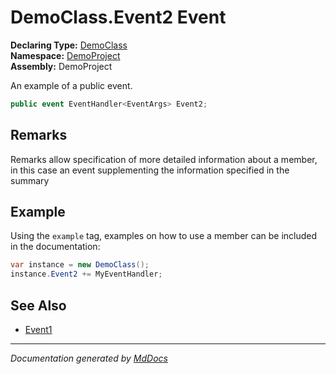 ﻿<!--  
 =================================================================   
   Auto-Generated:   
   The contents of this file were generated by a tool.  
   Changes to this file may be list if the file is regenerated  
 =================================================================   
-->

# DemoClass.Event2 Event

**Declaring Type:** [DemoClass](../index.md)  
**Namespace:** [DemoProject](../../index.md)  
**Assembly:** DemoProject

An example of a public event.

```csharp
public event EventHandler<EventArgs> Event2;
```

## Remarks

Remarks allow specification of more detailed information about a member, in this case an event supplementing the information specified in the summary

## Example

Using the `example` tag, examples on how to use a member can be included in the documentation:

```csharp
var instance = new DemoClass();
instance.Event2 += MyEventHandler;
```

## See Also

- [Event1](Event1.md)

___

*Documentation generated by [MdDocs](https://github.com/ap0llo/mddocs)*
